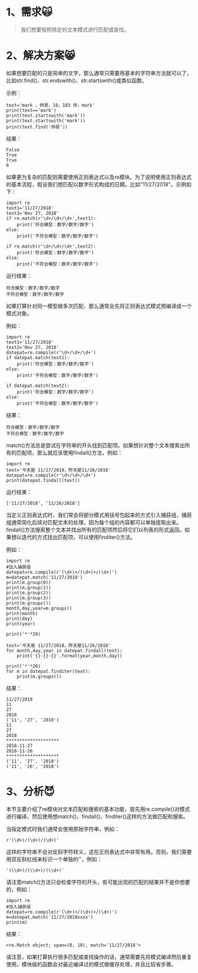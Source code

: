 # 1、需求🙀

> 我们想要按照特定的文本模式进行匹配或查找。

# 2、解决方案😸

如果想要匹配的只是简单的文字，那么通常只需要用基本的字符串方法就可以了，比如str.find\(\)、str.endswith\(\)、str.startswith\(\)或类似函数。

示例：

```
text='mark ，帅哥，18，183 帅，mark'
print(text=='mark')
print(text.startswith('mark'))
print(text.startswith('mark'))
print(text.find('帅哥'))
```

结果：

```
False
True
True
6
```

如果更为复杂的匹配则需要使用正则表达式以及re模块。为了说明使用正则表达式的基本流程，假设我们想匹配以数字形式构成的日期，比如"11/27/2018"。示例如下：

```
import re
text1='11/27/2018'
text2='Nov 27, 2018'
if re.match(r'\d+/\d+/\d+',text1):
    print('符合模型：数字/数字/数字')
else:
    print('不符合模型：数字/数字/数字')

if re.match(r'\d+/\d+/\d+',text2):
    print('符合模型：数字/数字/数字')
else:
    print('不符合模型：数字/数字/数字')
```

运行结果：

```
符合模型：数字/数字/数字
不符合模型：数字/数字/数字
```

如果打算针对同一模型做多次匹配，那么通常会先将正则表达式模式预编译成一个模式对象。

例如：

```
import re
text1='11/27/2018'
text2='Nov 27, 2018'
datepat=re.compile(r'\d+/\d+/\d+')
if datepat.match(text1):
    print('符合模型：数字/数字/数字')
else:
    print('不符合模型：数字/数字/数字')

if datepat.match(text2):
    print('符合模型：数字/数字/数字')
else:
    print('不符合模型：数字/数字/数字')
```

结果：

```
符合模型：数字/数字/数字
不符合模型：数字/数字/数字
```

match\(\)方法总是尝试在字符串的开头找到匹配项。如果想针对整个文本搜索出所有的匹配项，那么就应该使用findall\(\)方法，例如：

```
import re
text='今天是 11/27/2018，昨天是11/26/2018'
datepat=re.compile(r'\d+/\d+/\d+')
print(datepat.findall(text))
```

运行结果：

```
['11/27/2018', '11/26/2018']
```

当定义正则表达式时，我们常会将部分模式用括号包起来的方式引入捕获组，捕获组通常简化后续对匹配文本的处理，因为每个组的内容都可以单独提取出来。findall\(\)方法搜索整个文本并找出所有的匹配项然后将它们以列表的形式返回。如果想以迭代的方式找出匹配项，可以使用finditer\(\)方法。

例如：

```
import re
#加入捕获组
datepat=re.compile(r'(\d+)+/(\d+)+/(\d+)')
m=datepat.match('11/27/2018')
print(m.group(0))
print(m.group(1))
print(m.group(2))
print(m.group(3))
print(m.groups())
month,day,year=m.groups()
print(month)
print(day)
print(year)

print('*'*20)

text='今天是 11/27/2018，昨天是11/26/2018'
for month,day,year in datepat.findall(text):
    print('{}-{}-{}'.format(year,month,day))

print('*'*20)
for m in datepat.finditer(text):
    print(m.groups())
```

结果：

```
11/27/2018
11
27
2018
('11', '27', '2018')
11
27
2018
********************
2018-11-27
2018-11-26
********************
('11', '27', '2018')
('11', '26', '2018')
```

# 3、分析😈

本节主要介绍了re模块对文本匹配和搜索的基本功能，首先用re.compile\(\)对模式进行编译，然后使用想match\(\)、findall\(\)、finditer\(\)这样的方法做匹配和搜索。

当指定模式时我们通常会使用原始字符串，例如：

```
r'(\d+)/(\d+)/(\d+)'
```

这样的字符串不会对反斜字符转义，这在正则表达式中非常有用。否则，我们需要用双反斜杠线来标识一个单独的'\'，例如：

```
'(\\d+)/(\\d+)/(\\d+)'
```

请注意match\(\)方法只会检查字符的开头，有可能出现的匹配的结果并不是你想要的，例如：

```
import re
#加入捕获组
datepat=re.compile(r'(\d+)+/(\d+)+/(\d+)')
m=datepat.match('11/27/2018xxxx')
print(m)
```

结果：

```
<re.Match object; span=(0, 10), match='11/27/2018'>
```

请注意，如果打算执行很多匹配或查找操作的话，通常需要先将模式编译然后重复使用。模块级的函数会对最近编译过的模式做缓存处理，并且比较省步骤。

